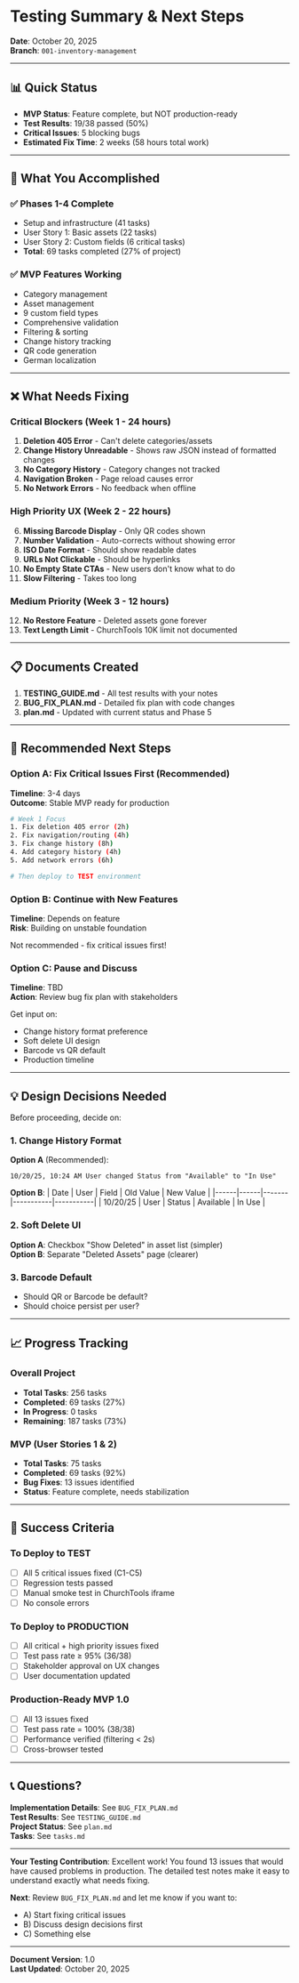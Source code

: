 # Testing Summary & Next Steps

**Date**: October 20, 2025  
**Branch**: `001-inventory-management`

---

## 📊 Quick Status

- **MVP Status**: Feature complete, but NOT production-ready
- **Test Results**: 19/38 passed (50%)
- **Critical Issues**: 5 blocking bugs
- **Estimated Fix Time**: 2 weeks (58 hours total work)

---

## 🎯 What You Accomplished

### ✅ Phases 1-4 Complete
- Setup and infrastructure (41 tasks)
- User Story 1: Basic assets (22 tasks)
- User Story 2: Custom fields (6 critical tasks)
- **Total**: 69 tasks completed (27% of project)

### ✅ MVP Features Working
- Category management
- Asset management
- 9 custom field types
- Comprehensive validation
- Filtering & sorting
- Change history tracking
- QR code generation
- German localization

---

## ❌ What Needs Fixing

### Critical Blockers (Week 1 - 24 hours)
1. **Deletion 405 Error** - Can't delete categories/assets
2. **Change History Unreadable** - Shows raw JSON instead of formatted changes
3. **No Category History** - Category changes not tracked
4. **Navigation Broken** - Page reload causes error
5. **No Network Errors** - No feedback when offline

### High Priority UX (Week 2 - 22 hours)
6. **Missing Barcode Display** - Only QR codes shown
7. **Number Validation** - Auto-corrects without showing error
8. **ISO Date Format** - Should show readable dates
9. **URLs Not Clickable** - Should be hyperlinks
10. **No Empty State CTAs** - New users don't know what to do
11. **Slow Filtering** - Takes too long

### Medium Priority (Week 3 - 12 hours)
12. **No Restore Feature** - Deleted assets gone forever
13. **Text Length Limit** - ChurchTools 10K limit not documented

---

## 📋 Documents Created

1. **TESTING_GUIDE.md** - All test results with your notes
2. **BUG_FIX_PLAN.md** - Detailed fix plan with code changes
3. **plan.md** - Updated with current status and Phase 5

---

## 🚀 Recommended Next Steps

### Option A: Fix Critical Issues First (Recommended)
**Timeline**: 3-4 days  
**Outcome**: Stable MVP ready for production

```bash
# Week 1 Focus
1. Fix deletion 405 error (2h)
2. Fix navigation/routing (4h)  
3. Fix change history (8h)
4. Add category history (4h)
5. Add network errors (6h)

# Then deploy to TEST environment
```

### Option B: Continue with New Features
**Timeline**: Depends on feature  
**Risk**: Building on unstable foundation

Not recommended - fix critical issues first!

### Option C: Pause and Discuss
**Timeline**: TBD  
**Action**: Review bug fix plan with stakeholders

Get input on:
- Change history format preference
- Soft delete UI design
- Barcode vs QR default
- Production timeline

---

## 💡 Design Decisions Needed

Before proceeding, decide on:

### 1. Change History Format
**Option A** (Recommended):
```
10/20/25, 10:24 AM User changed Status from "Available" to "In Use"
```

**Option B**:
| Date | User | Field | Old Value | New Value |
|------|------|-------|-----------|-----------|
| 10/20/25 | User | Status | Available | In Use |

### 2. Soft Delete UI
**Option A**: Checkbox "Show Deleted" in asset list (simpler)  
**Option B**: Separate "Deleted Assets" page (clearer)

### 3. Barcode Default
- Should QR or Barcode be default?
- Should choice persist per user?

---

## 📈 Progress Tracking

### Overall Project
- **Total Tasks**: 256 tasks
- **Completed**: 69 tasks (27%)
- **In Progress**: 0 tasks
- **Remaining**: 187 tasks (73%)

### MVP (User Stories 1 & 2)
- **Total Tasks**: 75 tasks
- **Completed**: 69 tasks (92%)
- **Bug Fixes**: 13 issues identified
- **Status**: Feature complete, needs stabilization

---

## 🎯 Success Criteria

### To Deploy to TEST
- [ ] All 5 critical issues fixed (C1-C5)
- [ ] Regression tests passed
- [ ] Manual smoke test in ChurchTools iframe
- [ ] No console errors

### To Deploy to PRODUCTION
- [ ] All critical + high priority issues fixed
- [ ] Test pass rate ≥ 95% (36/38)
- [ ] Stakeholder approval on UX changes
- [ ] User documentation updated

### Production-Ready MVP 1.0
- [ ] All 13 issues fixed
- [ ] Test pass rate = 100% (38/38)
- [ ] Performance verified (filtering < 2s)
- [ ] Cross-browser tested

---

## 📞 Questions?

**Implementation Details**: See `BUG_FIX_PLAN.md`  
**Test Results**: See `TESTING_GUIDE.md`  
**Project Status**: See `plan.md`  
**Tasks**: See `tasks.md`

---

**Your Testing Contribution**: Excellent work! You found 13 issues that would have caused problems in production. The detailed test notes make it easy to understand exactly what needs fixing.

**Next**: Review `BUG_FIX_PLAN.md` and let me know if you want to:
- A) Start fixing critical issues
- B) Discuss design decisions first
- C) Something else

---

**Document Version**: 1.0  
**Last Updated**: October 20, 2025

